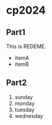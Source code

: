 # cp2024

## Part1
This is REDEME.
- itemA
- itemB

## Part2
1. sunday
1. monday
1. tuesday
1. wednesday
